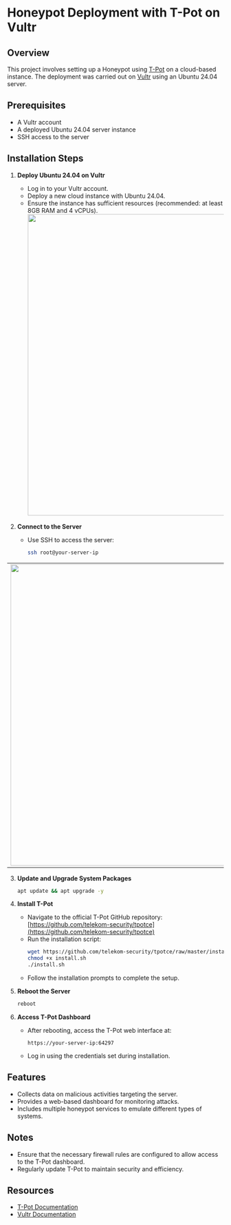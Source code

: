 # Honeypot Deployment with T-Pot on Vultr

## Overview
This project involves setting up a Honeypot using [T-Pot](https://github.com/telekom-security/tpotce) on a cloud-based instance. The deployment was carried out on [Vultr](https://www.vultr.com/) using an Ubuntu 24.04 server.

## Prerequisites
- A Vultr account
- A deployed Ubuntu 24.04 server instance
- SSH access to the server

## Installation Steps

1. **Deploy Ubuntu 24.04 on Vultr**
   - Log in to your Vultr account.
   - Deploy a new cloud instance with Ubuntu 24.04.
   - Ensure the instance has sufficient resources (recommended: at least 8GB RAM and 4 vCPUs).
     <img src="https://github.com/user-attachments/assets/b48b2bb2-eaaf-4c2e-a81c-5eae63ef9a9a" width="700">

2. **Connect to the Server**
   - Use SSH to access the server:
     ```sh
     ssh root@your-server-ip
     ```
<table>
<tr>
<td><img src="https://github.com/user-attachments/assets/34437006-6b7a-4850-aac2-63f9b1f63748" width="700"></td>
<td><img src="https://github.com/user-attachments/assets/045160f7-f0fc-4a6e-8964-73258377aed3" width="700"></td>
  
</tr>
</table>

3. **Update and Upgrade System Packages**
   ```sh
   apt update && apt upgrade -y
   ```

4. **Install T-Pot**
   - Navigate to the official T-Pot GitHub repository: [https://github.com/telekom-security/tpotce](https://github.com/telekom-security/tpotce)
   - Run the installation script:
     ```sh
     wget https://github.com/telekom-security/tpotce/raw/master/install.sh
     chmod +x install.sh
     ./install.sh
     ```
   - Follow the installation prompts to complete the setup.

5. **Reboot the Server**
   ```sh
   reboot
   ```

6. **Access T-Pot Dashboard**
   - After rebooting, access the T-Pot web interface at:
     ```
     https://your-server-ip:64297
     ```
   - Log in using the credentials set during installation.

## Features
- Collects data on malicious activities targeting the server.
- Provides a web-based dashboard for monitoring attacks.
- Includes multiple honeypot services to emulate different types of systems.

## Notes
- Ensure that the necessary firewall rules are configured to allow access to the T-Pot dashboard.
- Regularly update T-Pot to maintain security and efficiency.

## Resources
- [T-Pot Documentation](https://github.com/telekom-security/tpotce)
- [Vultr Documentation](https://www.vultr.com/docs/)

